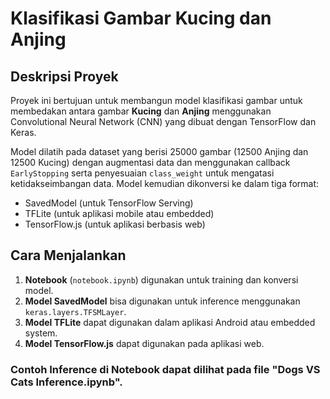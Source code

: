 # Klasifikasi Gambar Kucing dan Anjing

## Deskripsi Proyek
Proyek ini bertujuan untuk membangun model klasifikasi gambar untuk membedakan antara gambar **Kucing** dan **Anjing** menggunakan Convolutional Neural Network (CNN) yang dibuat dengan TensorFlow dan Keras.

Model dilatih pada dataset yang berisi 25000 gambar (12500 Anjing dan 12500 Kucing) dengan augmentasi data dan menggunakan callback `EarlyStopping` serta penyesuaian `class_weight` untuk mengatasi ketidakseimbangan data. Model kemudian dikonversi ke dalam tiga format:
- SavedModel (untuk TensorFlow Serving)
- TFLite (untuk aplikasi mobile atau embedded)
- TensorFlow.js (untuk aplikasi berbasis web)

## Cara Menjalankan
1. **Notebook** (`notebook.ipynb`) digunakan untuk training dan konversi model.
2. **Model SavedModel** bisa digunakan untuk inference menggunakan `keras.layers.TFSMLayer`.
3. **Model TFLite** dapat digunakan dalam aplikasi Android atau embedded system.
4. **Model TensorFlow.js** dapat digunakan pada aplikasi web.

### Contoh Inference di Notebook dapat dilihat pada file "Dogs VS Cats Inference.ipynb".

